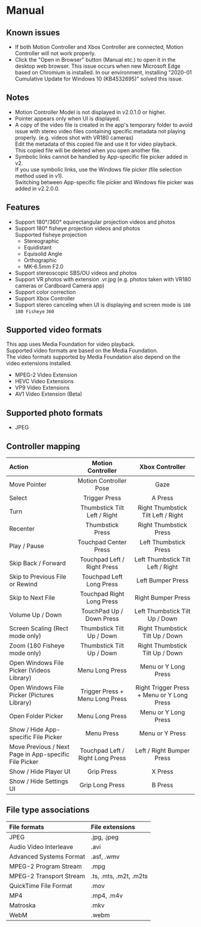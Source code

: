 # Manual

## Known issues

- If both Motion Controller and Xbox Controller are connected, Motion Controller will not work properly.
- Click the "Open in Browser" button (Manual etc.) to open it in the desktop web browser. This issue occurs when new Microsoft Edge based on Chromium is installed. In our environment, installing "2020-01 Cumulative Update for Windows 10 (KB4532695)" solved this issue.

## Notes

- Motion Controller Model is not displayed in v2.0.1.0 or higher.
- Pointer appears only when UI is displayed.
- A copy of the video file is created in the app's temporary folder to avoid issue with stereo video files containing specific metadata not playing properly. (e.g. videos shot with VR180 cameras)  
  Edit the metadata of this copied file and use it for video playback.  
  This copied file will be deleted when you open another file.
- Symbolic links cannot be handled by App-specific file picker added in v2.  
  If you use symbolic links, use the Windows file picker (file selection method used in v1).  
  Switching between App-specific file picker and Windows file picker was added in v2.2.0.0.

## Features

- Support 180°/360° equirectangular projection videos and photos
- Support 180° fisheye projection videos and photos  
  Supported fisheye projection  
  - Stereographic
  - Equidistant
  - Equisolid Angle
  - Orthographic
  - MK-6.5mm F2.0
- Support stereoscopic SBS/OU videos and photos
- Support VR photos with extension .vr.jpg (e.g. photos taken with VR180 cameras or Cardboard Camera app)
- Support color correction
- Support Xbox Controller
- Support stereo canceling when UI is displaying and screen mode is `180` `180 Fisheye` `360`

## Supported video formats

This app uses Media Foundation for video playback.  
Supported video formats are based on the Media Foundation.  
The video formats supported by Media Foundation also depend on the video extensions installed.
- MPEG-2 Video Extension
- HEVC Video Extensions
- VP9 Video Extensions
- AV1 Video Extension (Beta)

## Supported photo formats

- JPEG

## Controller mapping

| Action                                                | Motion Controller                | Xbox Controller
| :---------------------------------------------------- | :------------------------------: | :----------------------------------------:
| Move Pointer                                          | Motion Controller Pose           | Gaze
| Select                                                | Trigger Press                    | A Press
| Turn                                                  | Thumbstick Tilt Left / Right     | Right Thumbstick Tilt Left / Right
| Recenter                                              | Thumbstick Press                 | Right Thumbstick Press
| Play / Pause                                          | Touchpad Center Press            | Left Thumbstick Press
| Skip Back / Forward                                   | Touchpad Left / Right Press      | Left Thumbstick Tilt Left / Right
| Skip to Previous File or Rewind                       | Touchpad Left Long Press         | Left Bumper Press
| Skip to Next File                                     | Touchpad Right Long Press        | Right Bumper Press
| Volume Up / Down                                      | TouchPad Up / Down Press         | Left Thumbstick Tilt Up / Down
| Screen Scaling (Rect mode only)                       | Thumbstick Tilt Up / Down        | Right Thumbstick Tilt Up / Down
| Zoom (180 Fisheye mode only)                          | Thumbstick Tilt Up / Down        | Right Thumbstick Tilt Up / Down
| Open Windows File Picker (Videos Library)             | Menu Long Press                  | Menu or Y Long Press
| Open Windows File Picker (Pictures Library)           | Trigger Press + Menu Long Press  | Right Trigger Press + Menu or Y Long Press
| Open Folder Picker                                    | Menu Long Press                  | Menu or Y Long Press
| Show / Hide App-specific File Picker                  | Menu Press                       | Menu or Y Press
| Move Previous / Next Page in App-specific File Picker | Touchpad Left / Right Long Press | Left / Right Bumper Press
| Show / Hide Player UI                                 | Grip Press                       | X Press
| Show / Hide Settings UI                               | Grip Long Press                  | B Press

## File type associations

| File formats            | File extensions        |
| :---------------------- | :--------------------- |
| JPEG                    | .jpg, .jpeg            |
| Audio Video Interleave  | .avi                   |
| Advanced Systems Format | .asf, .wmv             |
| MPEG-2 Program Stream   | .mpg                   |
| MPEG-2 Transport Stream | .ts, .mts, .m2t, .m2ts |
| QuickTime File Format   | .mov                   |
| MP4                     | .mp4, .m4v             |
| Matroska                | .mkv                   |
| WebM                    | .webm                  |
